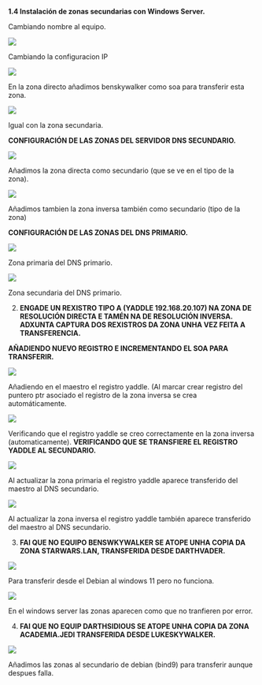 ﻿**1.4 Instalación de zonas secundarias con Windows Server.**

Cambiando nombre al equipo.

![](/Imagenes_WS_secundarias/Aspose.Words.7e12ccac-2f48-441c-be51-98c45499c86a.003.png)

Cambiando la configuracion IP

![](/Imagenes_WS_secundarias/Aspose.Words.7e12ccac-2f48-441c-be51-98c45499c86a.004.jpeg)

En la zona directo añadimos benskywalker como soa para transferir esta zona.

![](/Imagenes_WS_secundarias/Aspose.Words.7e12ccac-2f48-441c-be51-98c45499c86a.005.jpeg)

Igual con la zona secundaria.

**CONFIGURACIÓN DE LAS ZONAS DEL SERVIDOR DNS SECUNDARIO.**

![](/Imagenes_WS_secundarias/Aspose.Words.7e12ccac-2f48-441c-be51-98c45499c86a.006.jpeg)

Añadimos la zona directa como secundario (que se ve en el tipo de la zona).

![](/Imagenes_WS_secundarias/Aspose.Words.7e12ccac-2f48-441c-be51-98c45499c86a.007.jpeg)

Añadimos tambien la zona inversa también como secundario (tipo de la zona)

**CONFIGURACIÓN DE LAS ZONAS DEL DNS PRIMARIO.**

![](/Imagenes_WS_secundarias/Aspose.Words.7e12ccac-2f48-441c-be51-98c45499c86a.008.jpeg)

Zona primaria del DNS primario.

![](/Imagenes_WS_secundarias/Aspose.Words.7e12ccac-2f48-441c-be51-98c45499c86a.009.jpeg)

Zona secundaria del DNS primario.

2. **ENGADE UN REXISTRO TIPO A (YADDLE 192.168.20.107) NA ZONA DE RESOLUCIÓN DIRECTA E TAMÉN NA DE RESOLUCIÓN INVERSA. ADXUNTA CAPTURA DOS REXISTROS DA ZONA UNHA VEZ FEITA A TRANSFERENCIA.**

**AÑADIENDO NUEVO REGISTRO E INCREMENTANDO EL SOA PARA TRANSFERIR.**

![](/Imagenes_WS_secundarias/Aspose.Words.7e12ccac-2f48-441c-be51-98c45499c86a.010.jpeg)

Añadiendo en el maestro el registro yaddle. (Al marcar crear registro del puntero ptr asociado el registro de la zona inversa se crea automáticamente.

![](/Imagenes_WS_secundarias/Aspose.Words.7e12ccac-2f48-441c-be51-98c45499c86a.011.jpeg)

Verificando que el registro yaddle se creo correctamente en la zona inversa (automaticamente). **VERIFICANDO QUE SE TRANSFIERE EL REGISTRO YADDLE AL SECUNDARIO.**

![](/Imagenes_WS_secundarias/Aspose.Words.7e12ccac-2f48-441c-be51-98c45499c86a.012.jpeg)

Al actualizar la zona primaria el registro yaddle aparece transferido del maestro al DNS secundario.

![](/Imagenes_WS_secundarias/Aspose.Words.7e12ccac-2f48-441c-be51-98c45499c86a.013.jpeg)

Al actualizar la zona inversa el registro yaddle también aparece transferido del maestro al DNS secundario.

3. **FAI QUE NO EQUIPO BENSWKYWALKER SE ATOPE UNHA COPIA DA ZONA STARWARS.LAN, TRANSFERIDA DESDE DARTHVADER.**

![](/Imagenes_WS_secundarias/Aspose.Words.7e12ccac-2f48-441c-be51-98c45499c86a.014.jpeg)

Para transferir desde el Debian al windows 11 pero no funciona.

![](/Imagenes_WS_secundarias/Aspose.Words.7e12ccac-2f48-441c-be51-98c45499c86a.015.jpeg)

En el windows server las zonas aparecen como que no tranfieren por error.

4. **FAI QUE NO EQUIP DARTHSIDIOUS SE ATOPE UNHA COPIA DA ZONA ACADEMIA.JEDI TRANSFERIDA DESDE LUKESKYWALKER.**

![](/Imagenes_WS_secundarias/Aspose.Words.7e12ccac-2f48-441c-be51-98c45499c86a.016.jpeg)

Añadimos las zonas al secundario de debian (bind9) para transferir aunque despues falla.
